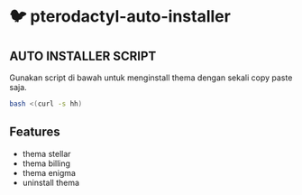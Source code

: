 # :bird: pterodactyl-auto-installer



## AUTO INSTALLER SCRIPT

Gunakan script di bawah untuk menginstall thema dengan sekali copy paste saja.

```bash
bash <(curl -s hh)
```

## Features

- thema stellar
- thema billing
- thema enigma
- uninstall thema
